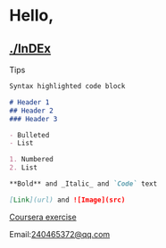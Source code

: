 # Hello,
## [./InDEx](https://kakatasky.github.io/exercise/)


Tips
```markdown
Syntax highlighted code block

# Header 1
## Header 2
### Header 3

- Bulleted
- List

1. Numbered
2. List

**Bold** and _Italic_ and `Code` text

[Link](url) and ![Image](src)
```

[Coursera exercise](https://kakatasky.github.io/exercise/site/)

Email:240465372@qq.com
